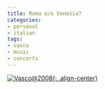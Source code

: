 ```yaml
---
title: Roma e/o Venezia?
categories:
- personal
- italian
tags:
- vasco
- music
- concerts
---
```

[![Vasco@2008]({{site.url}}/assets/images/vasco_live_2008_rev_fdv_fko.jpg){: .align-center}]({{site.url}}/assets/images/vasco_live_2008_rev_fdv_fko.jpg "Vasco@2008" )

